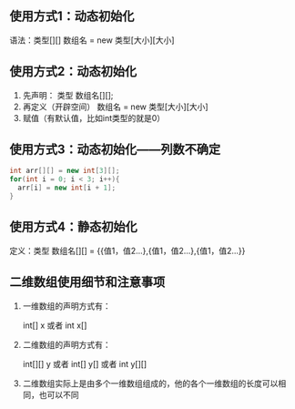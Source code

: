 ## 使用方式1：动态初始化

语法：类型[][] 数组名 = new 类型\[大小][大小]

## 使用方式2：动态初始化

1. 先声明： 类型 数组名[][];
2. 再定义（开辟空间） 数组名 = new 类型\[大小][大小]
3. 赋值（有默认值，比如int类型的就是0）

## 使用方式3：动态初始化——列数不确定

```java
int arr[][] = new int[3][];
for(int i = 0; i < 3; i++){
  arr[i] = new int[i + 1];
}
```

## 使用方式4：静态初始化

定义：类型 数组名[][] = {{值1，值2...},{值1，值2...},{值1，值2...}}

## 二维数组使用细节和注意事项

1. 一维数组的声明方式有：
   
   int[] x 或者 int x[]
2. 二维数组的声明方式有：
   
   int[][] y 或者 int[] y[] 或者 int y[][]
3. 二维数组实际上是由多个一维数组组成的，他的各个一维数组的长度可以相同，也可以不同
